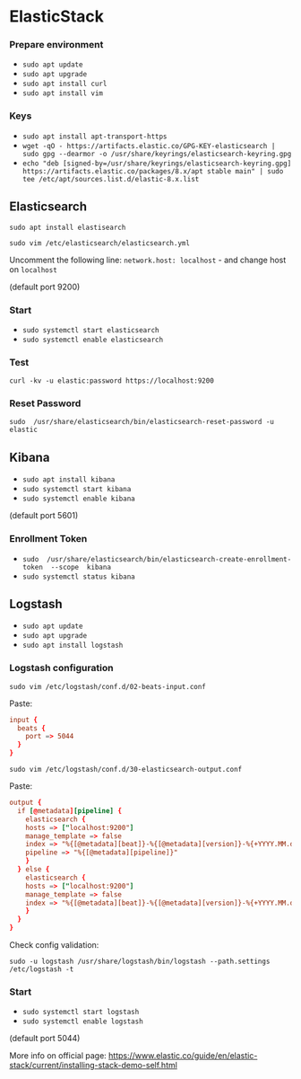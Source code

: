 # ElasticStack

### Prepare environment
- `sudo apt update`
- `sudo apt upgrade`
- `sudo apt install curl`
- `sudo apt install vim`


### Keys
- `sudo apt install apt-transport-https`
- `wget -qO - https://artifacts.elastic.co/GPG-KEY-elasticsearch | sudo gpg --dearmor -o /usr/share/keyrings/elasticsearch-keyring.gpg`
- `echo "deb [signed-by=/usr/share/keyrings/elasticsearch-keyring.gpg] https://artifacts.elastic.co/packages/8.x/apt stable main" | sudo tee /etc/apt/sources.list.d/elastic-8.x.list`

## Elasticsearch

`sudo apt install elastisearch`

`sudo vim /etc/elasticsearch/elasticsearch.yml`

Uncomment the following line:
`network.host: localhost` - and change host on `localhost`

(default port 9200)
### Start
- `sudo systemctl start elasticsearch`
- `sudo systemctl enable elasticsearch`

### Test
`curl -kv -u elastic:password https://localhost:9200`

### Reset Password
`sudo  /usr/share/elasticsearch/bin/elasticsearch-reset-password -u  elastic`

## Kibana
- `sudo apt install kibana`
- `sudo systemctl start kibana`
- `sudo systemctl enable kibana`

(default port 5601)

### Enrollment Token
- `sudo  /usr/share/elasticsearch/bin/elasticsearch-create-enrollment-token  --scope  kibana`
- `sudo systemctl status kibana`

## Logstash
- `sudo apt update`
- `sudo apt upgrade`
- `sudo apt install logstash`

### Logstash configuration
`sudo vim /etc/logstash/conf.d/02-beats-input.conf`

Paste:
``` /etc/logstash/conf.d/02-beats-input.conf
input {
  beats {
    port => 5044
  }
}
```

`sudo vim /etc/logstash/conf.d/30-elasticsearch-output.conf`

Paste:
```/etc/logstash/conf.d/30-elasticsearch-output.conf
output {
  if [@metadata][pipeline] {
	elasticsearch {
  	hosts => ["localhost:9200"]
  	manage_template => false
  	index => "%{[@metadata][beat]}-%{[@metadata][version]}-%{+YYYY.MM.dd}"
  	pipeline => "%{[@metadata][pipeline]}"
	}
  } else {
	elasticsearch {
  	hosts => ["localhost:9200"]
  	manage_template => false
  	index => "%{[@metadata][beat]}-%{[@metadata][version]}-%{+YYYY.MM.dd}"
	}
  }
}
```

Check config validation:

`sudo -u logstash /usr/share/logstash/bin/logstash --path.settings /etc/logstash -t`

### Start
- `sudo systemctl start logstash`
- `sudo systemctl enable logstash`

(default port 5044)


More info on official page: 
https://www.elastic.co/guide/en/elastic-stack/current/installing-stack-demo-self.html